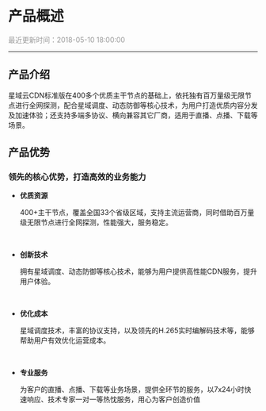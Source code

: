 # **产品概述**

<font color="#999999">最近更新时间：2018-05-10 18:00:00</font>

<hr class="page-header-hr"/>

## 产品介绍

星域云CDN标准版在400多个优质主干节点的基础上，依托独有百万量级无限节点进行全网探测，配合星域调度、动态防御等核心技术，为用户打造优质内容分发及加速体验；还支持多端多协议、横向兼容其它厂商，适用于直播、点播、下载等场景。

## 产品优势

### **领先的核心优势，打造高效的业务能力**

- **优质资源**

    400+主干节点，覆盖全国33个省级区域，支持主流运营商，同时借助百万量级无限节点进行全网探测，性能强大，服务稳定。
<br>

- **创新技术**

    拥有星域调度、动态防御等核心技术，能够为用户提供高性能CDN服务，提升用户体验。
<br>
    
- **优化成本**

    星域调度技术，丰富的协议支持，以及领先的H.265实时编解码技术等，能够帮助用户有效优化运营成本。
<br>
    
- **专业服务**

    为客户的直播、点播、下载等业务场景，提供全环节的服务，以7x24小时快速响应、技术专家一对一等热忱服务，用心为客户创造价值
    